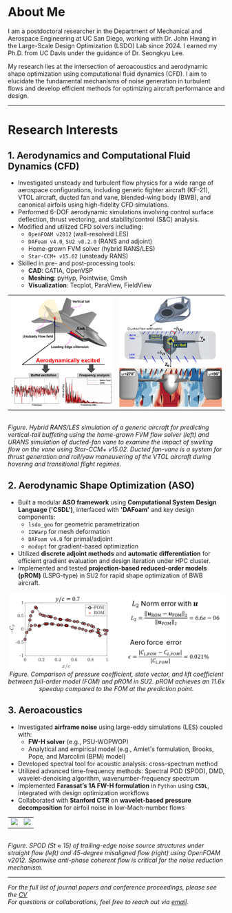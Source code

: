 # About Me

I am a postdoctoral researcher in the Department of Mechanical and Aerospace Engineering at UC San Diego, working with Dr. John Hwang in the Large-Scale Design Optimization (LSDO) Lab since 2024. I earned my Ph.D. from UC Davis under the guidance of Dr. Seongkyu Lee.

My research lies at the intersection of aeroacoustics and aerodynamic shape optimization using computational fluid dynamics (CFD). I aim to elucidate the fundamental mechanisms of noise generation in turbulent flows and develop efficient methods for optimizing aircraft performance and design.

---

# Research Interests

## 1. Aerodynamics and Computational Fluid Dynamics (CFD)

- Investigated unsteady and turbulent flow physics for a wide range of aerospace configurations, including generic fighter aircraft (KF-21), VTOL aircraft, ducted fan and vane, blended-wing body (BWB), and canonical airfoils using high-fidelity CFD simulations.
- Performed 6-DOF aerodynamic simulations involving control surface deflection, thrust vectoring, and stability/control (S&C) analysis.
- Modified and utilized CFD solvers including:
  - `OpenFOAM v2012` (wall-resolved LES)
  - `DAFoam v4.0`, `SU2 v8.2.0` (RANS and adjoint)
  - Home-grown FVM solver (hybrid RANS/LES)
  - `Star-CCM+ v15.02` (unsteady RANS)
- Skilled in pre- and post-processing tools:
  - **CAD**: CATIA, OpenVSP   
  - **Meshing**: pyHyp, Pointwise, Gmsh  
  - **Visualization**: Tecplot, ParaView, FieldView

<p align="center">
  <table>
    <tr>
      <td><img src="./assets/figures/Airplane1_jet.png" width="300"/></td>
      <td><img src="./assets/figures/Airplane2_vtol.png" width="300"/></td>
    </tr>
  </table>
  <br/>
  <em>Figure. Hybrid RANS/LES simulation of a generic aircraft for predicting vertical-tail buffeting using the home-grown FVM flow solver (left) and URANS simulation of ducted-fan vane to examine the impact of swirling flow on the vane using Star-CCM+ v15.02. Ducted fan-vane is a system for thrust generation and roll/yaw maneuvering of the VTOL aircraft during hovering and transitional flight regimes.</em>
</p>


## 2. Aerodynamic Shape Optimization (ASO)

- Built a modular **ASO framework** using **Computational System Design Language ('CSDL')**, interfaced with **'DAFoam'** and key design components:
  - `lsdo_geo` for geometric parametrization
  - `IDWarp` for mesh deformation
  - `DAFoam v4.0` for primal/adjoint
  - `modopt` for gradient-based optimization
- Utilized **discrete adjoint methods** and **automatic differentiation** for efficient gradient evaluation and design iteration under HPC cluster.
- Implemented and tested **projection-based reduced-order models (pROM)** (LSPG-type) in SU2 for rapid shape optimization of BWB aircraft.

<p align="center">
  <img src="./assets/figures/aso_rom.png" width="600"/>
  <br/>
  <em> Figure. Comparison of pressure coefficient, state vector, and lift coefficient between full-order model (FOM) and pROM in SU2. pROM achieves an 11.6x speedup compared to the FOM at the prediction point.</em>
</p>

## 3. Aeroacoustics

- Investigated **airframe noise** using large-eddy simulations (LES) coupled with:
  - **FW-H solver** (e.g., PSU-WOPWOP)
  - Analytical and empirical model (e.g., Amiet's formulation, Brooks, Pope, and Marcolini (BPM) model)
- Developed spectral tool for acoustic analysis: cross-spectrum method
- Utilized advanced time-frequency methods: Spectral POD (SPOD), DMD, wavelet-denoising algorithm, wavenumber-frequency spectrum
- Implemented **Farassat’s 1A FW-H formulation** in `Python` using **`CSDL`**, integrated with design optimization workflows
- Collaborated with **Stanford CTR** on **wavelet-based pressure decomposition** for airfoil noise in low-Mach-number flows

<p align="center">
  <table>
    <tr>
      <td><img src="./assets/figures/spod_1_sweep0deg_1kHz.gif" width="300"/></td>
      <td><img src="./assets/figures/spod_2_sweep45deg_1kHz.gif" width="300"/></td>
    </tr>
  </table>
  <br/>
  <em>Figure. SPOD (St &asymp; 15) of trailing-edge noise source structures under straight flow (left) and 45-degree misaligned flow (right) using OpenFOAM v2012. Spanwise anti-phase coherent flow is critical for the noise reduction mechanism.</em>
</p>

---

*For the full list of journal papers and conference proceedings, please see the [CV](./CV_Donghun_Kang_Git.pdf)*  
*For questions or collaborations, feel free to reach out via [email](mailto:d8kang@ucsd.edu).*
